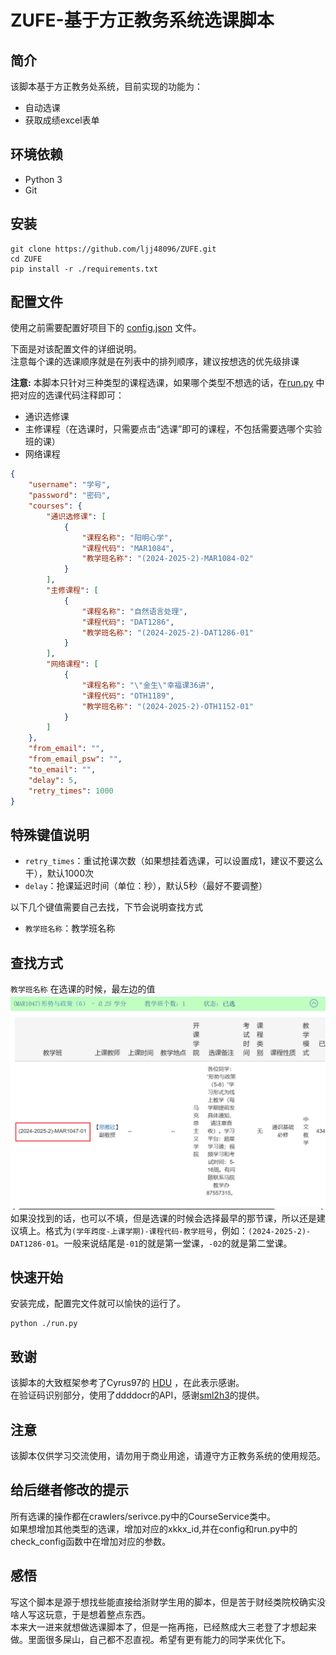 # ZUFE-基于方正教务系统选课脚本

## 简介

该脚本基于方正教务处系统，目前实现的功能为：

- 自动选课
- 获取成绩excel表单

## 环境依赖

- Python 3
- Git

## 安装

```
git clone https://github.com/ljj48096/ZUFE.git
cd ZUFE
pip install -r ./requirements.txt
```

## 配置文件

使用之前需要配置好项目下的 [config.json](./config.json) 文件。

下面是对该配置文件的详细说明。  
注意每个课的选课顺序就是在列表中的排列顺序，建议按想选的优先级排课

**注意:**
本脚本只针对三种类型的课程选课，如果哪个类型不想选的话，在[run.py](./run.py) 中把对应的选课代码注释即可：

- 通识选修课
- 主修课程（在选课时，只需要点击“选课”即可的课程，不包括需要选哪个实验班的课）
- 网络课程  

```json
{
    "username": "学号",
    "password": "密码",
    "courses": {
        "通识选修课": [
            {
                "课程名称": "阳明心学",
                "课程代码": "MAR1084",
                "教学班名称": "(2024-2025-2)-MAR1084-02"
            }
        ],
        "主修课程": [
            {
                "课程名称": "自然语言处理",
                "课程代码": "DAT1286",
                "教学班名称": "(2024-2025-2)-DAT1286-01"
            }
        ],
        "网络课程": [
            {
                "课程名称": "\"金生\"幸福课36讲", 
                "课程代码": "OTH1189",
                "教学班名称": "(2024-2025-2)-OTH1152-01"
            }
        ]
    },
    "from_email": "",
    "from_email_psw": "",
    "to_email": "",
    "delay": 5,
    "retry_times": 1000
}
```

## 特殊键值说明

- `retry_times`：重试抢课次数（如果想挂着选课，可以设置成1，建议不要这么干），默认1000次
- `delay`：抢课延迟时间（单位：秒），默认5秒（最好不要调整）  
  
以下几个键值需要自己去找，下节会说明查找方式

- `教学班名称`：教学班名称

## 查找方式

`教学班名称`
在选课的时候，最左边的值
![教学班名称](pic/教学班.png)
如果没找到的话，也可以不填，但是选课的时候会选择最早的那节课，所以还是建议填上。格式为`(学年跨度-上课学期)-课程代码-教学班号`，例如：`(2024-2025-2)-DAT1286-01`。一般来说结尾是`-01`的就是第一堂课，`-02`的就是第二堂课。

## 快速开始

安装完成，配置完文件就可以愉快的运行了。  

```
python ./run.py  
```

## 致谢

该脚本的大致框架参考了Cyrus97的 [HDU](https://github.com/Cyrus97) ，在此表示感谢。  
在验证码识别部分，使用了ddddocr的API，感谢[sml2h3](https://github.com/sml2h3/ddddocr)的提供。

## 注意

该脚本仅供学习交流使用，请勿用于商业用途，请遵守方正教务系统的使用规范。

## 给后继者修改的提示

所有选课的操作都在crawlers/serivce.py中的CourseService类中。  
如果想增加其他类型的选课，增加对应的xkkx_id,并在config和run.py中的check_config函数中在增加对应的参数。  

## 感悟

写这个脚本是源于想找些能直接给浙财学生用的脚本，但是苦于财经类院校确实没啥人写这玩意，于是想着整点东西。  
本来大一进来就想做选课脚本了，但是一拖再拖，已经熬成大三老登了才想起来做。里面很多屎山，自己都不忍直视。希望有更有能力的同学来优化下。
